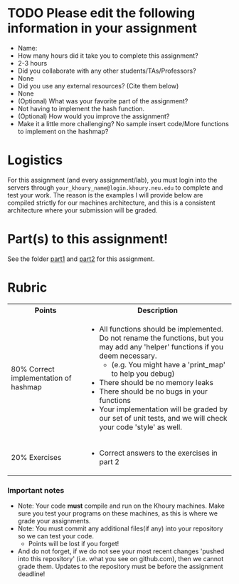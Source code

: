 # TODO Please edit the following information in your assignment

- Name:
- How many hours did it take you to complete this assignment?
- 2-3 hours
- Did you collaborate with any other students/TAs/Professors?
- None
- Did you use any external resources? (Cite them below)
- None
- (Optional) What was your favorite part of the assignment?
- Not having to implement the hash function.
- (Optional) How would you improve the assignment?
- Make it a little more challenging? No sample insert code/More functions to implement on the hashmap?

# Logistics

For this assignment (and every assignment/lab), you must login into the servers through `your_khoury_name@login.khoury.neu.edu` to complete and test your work. The reason is the examples I will provide below are compiled strictly for our machines architecture, and this is a consistent architecture where your submission will be graded.

# Part(s) to this assignment!

See the folder [part1](./part1/) and [part2](./part2/) for this assignment.

# Rubric

 <table>
  <tbody>
    <tr>
      <th>Points</th>
      <th align="center">Description</th>
    </tr>
     <tr>
      <td>80% Correct implementation of hashmap</td>
      <td align="left"><ul><li>All functions should be implemented. Do not rename the functions, but you may add any 'helper' functions if you deem necessary.<ul><li>(e.g. You might have a 'print_map' to help you debug)</li></ul></li></li><li>There should be no memory leaks<li>There should be no bugs in your functions</li><li>Your implementation will be graded by our set of unit tests, and we will check your code 'style' as well.</li></li></ul></td>
    </tr>
    <tr>
      <td>20% Exercises</td>
      <td align="left"><ul><li>Correct answers to the exercises in part 2</li></ul></td>
    </tr>
  </tbody>
</table>

### Important notes

* Note: Your code **must** compile and run on the Khoury machines. Make sure you test your programs on these machines, as this is where we grade your assignments.
* Note: You must commit any additional files(if any) into your repository so we can test your code.
  * Points will be lost if you forget!
* And do not forget, if we do not see your most recent changes 'pushed into this repository' (i.e. what you see on github.com), then we cannot grade them. Updates to the repository must be before the assignment deadline!

